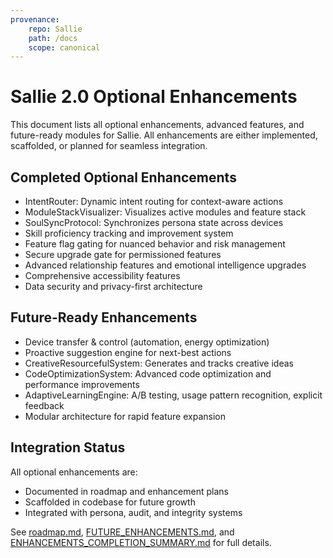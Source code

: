 ```yaml
---
provenance:
	repo: Sallie
	path: /docs
	scope: canonical
---
```


# Sallie 2.0 Optional Enhancements

This document lists all optional enhancements, advanced features, and future-ready modules for Sallie. All enhancements are either implemented, scaffolded, or planned for seamless integration.

## Completed Optional Enhancements

- IntentRouter: Dynamic intent routing for context-aware actions
- ModuleStackVisualizer: Visualizes active modules and feature stack
- SoulSyncProtocol: Synchronizes persona state across devices
- Skill proficiency tracking and improvement system
- Feature flag gating for nuanced behavior and risk management
- Secure upgrade gate for permissioned features
- Advanced relationship features and emotional intelligence upgrades
- Comprehensive accessibility features
- Data security and privacy-first architecture

## Future-Ready Enhancements

- Device transfer & control (automation, energy optimization)
- Proactive suggestion engine for next-best actions
- CreativeResourcefulSystem: Generates and tracks creative ideas
- CodeOptimizationSystem: Advanced code optimization and performance improvements
- AdaptiveLearningEngine: A/B testing, usage pattern recognition, explicit feedback
- Modular architecture for rapid feature expansion

## Integration Status

All optional enhancements are:

- Documented in roadmap and enhancement plans
- Scaffolded in codebase for future growth
- Integrated with persona, audit, and integrity systems

See [roadmap.md](./roadmap.md), [FUTURE_ENHANCEMENTS.md](./FUTURE_ENHANCEMENTS.md), and [ENHANCEMENTS_COMPLETION_SUMMARY.md](./ENHANCEMENTS_COMPLETION_SUMMARY.md) for full details.
